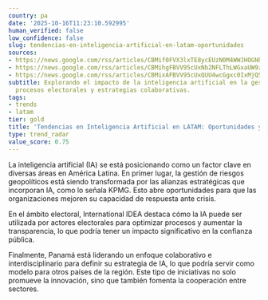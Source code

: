 ```yaml
---
country: pa
date: '2025-10-16T11:23:10.592995'
human_verified: false
low_confidence: false
slug: tendencias-en-inteligencia-artificial-en-latam-oportunidades
sources:
- https://news.google.com/rss/articles/CBMif0FVX3lxTE8ycEUzN0M4WWJHOGNhMkduNnRtMURLQUhQMnpHS01ETW5lRDJHS2dlNHJNVFNvanFVNWR4WXQwWHpuUWppVzJMUWp5aWFobUhXSWY3QlpnektBYXdBR1dnMEhIOWhZZ09GYU5Hb3ZzR2NmMHZwb2k2bTh1T0h2RkE?oc=5
- https://news.google.com/rss/articles/CBMihgFBVV95cUxNb2NFLThLWGxaUW9zTlpRTEtrVFptV3BzYU5uamZlMEtHa1BQYlVIek13Q3lQWkpGUGQtVzRpcnZFdGhicXZVSVlocVc2VGlWcEVYVTVrUnEzdWVJWXEzOXl2OXZid2lXNnJZcHdDUDhaM0xpRkNpM1hzTmxZSTExSERObVNXQQ?oc=5
- https://news.google.com/rss/articles/CBMixAFBVV95cUxQUU4wcGgxc0IxMjQ5bXdxcFFkQTBYd2VZQUI2U0hoRlNHMERGanl0VDNSb2dEUlNDamJpbWE3VWwtclgzcWxGU2h3RTZLNExtWHhHMEJZUEMyN3JJdlkyQ2l1U011YS1xSFlWS09uQ2VxcjhYV3RmdDhlTTJCRk1aUy1mdVZDWUppeW5mNFJYdmdoUmZFTEVlb1d1TFYwYkdwUUtxUlBPSzY0cUxlMWFmdC1Wd2lSblY0dWZBQ0g0WHRkTVNw?oc=5
subtitle: Explorando el impacto de la inteligencia artificial en la gestión de riesgos,
  procesos electorales y estrategias colaborativas.
tags:
- trends
- latam
tier: gold
title: 'Tendencias en Inteligencia Artificial en LATAM: Oportunidades y Perspectivas'
type: trend_radar
value_score: 0.75
---
```


<p>La inteligencia artificial (IA) se está posicionando como un factor clave en diversas áreas en América Latina. En primer lugar, la gestión de riesgos geopolíticos está siendo transformada por las alianzas estratégicas que incorporan IA, como lo señala KPMG. Esto abre oportunidades para que las organizaciones mejoren su capacidad de respuesta ante crisis.</p><p>En el ámbito electoral, International IDEA destaca cómo la IA puede ser utilizada por actores electorales para optimizar procesos y aumentar la transparencia, lo que podría tener un impacto significativo en la confianza pública.</p><p>Finalmente, Panamá está liderando un enfoque colaborativo e interdisciplinario para definir su estrategia de IA, lo que podría servir como modelo para otros países de la región. Este tipo de iniciativas no solo promueve la innovación, sino que también fomenta la cooperación entre sectores.</p>